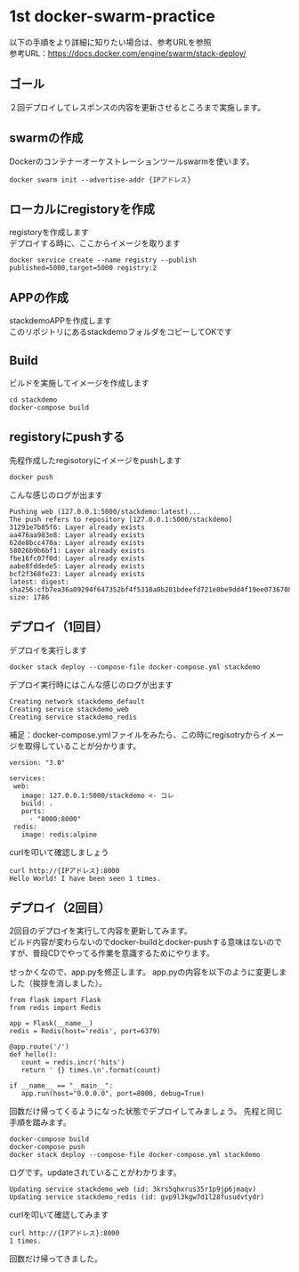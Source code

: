 # 1st docker-swarm-practice

以下の手順をより詳細に知りたい場合は、参考URLを参照  
参考URL：https://docs.docker.com/engine/swarm/stack-deploy/

## ゴール
２回デプロイしてレスポンスの内容を更新させるところまで実施します。

## swarmの作成
Dockerのコンテナーオーケストレーションツールswarmを使います。

```
docker swarm init --advertise-addr {IPアドレス}
```

## ローカルにregistoryを作成  
registoryを作成します  
デプロイする時に、ここからイメージを取ります

```
docker service create --name registry --publish published=5000,target=5000 registry:2
```

## APPの作成
stackdemoAPPを作成します  
このリポジトリにあるstackdemoフォルダをコピーしてOKです

## Build

ビルドを実施してイメージを作成します

```
cd stackdemo
docker-compose build
```

## registoryにpushする
先程作成したregisotoryにイメージをpushします

```
docker push
```

こんな感じのログが出ます

 ```
 Pushing web (127.0.0.1:5000/stackdemo:latest)...
The push refers to repository [127.0.0.1:5000/stackdemo]
31291e7b85f6: Layer already exists
aa476aa983e8: Layer already exists
62de8bcc470a: Layer already exists
58026b9b6bf1: Layer already exists
fbe16fc07f0d: Layer already exists
aabe8fddede5: Layer already exists
bcf2f368fe23: Layer already exists
latest: digest: sha256:cfb7ea36a09294f647352bf4f5310a0b201bdeefd721e0be9dd4f19ee0736708 size: 1786 
 ```
 
 ## デプロイ（1回目）
 デプロイを実行します  
 
 ```
 docker stack deploy --compose-file docker-compose.yml stackdemo
 ```
 
 デプロイ実行時にはこんな感じのログが出ます
 
 ```
Creating network stackdemo_default
Creating service stackdemo_web
Creating service stackdemo_redis
 ```
 
 補足：docker-compose.ymlファイルをみたら、この時にregisotryからイメージを取得していることが分かります。
 
 
 ```
 version: "3.0"

services:
  web:
    image: 127.0.0.1:5000/stackdemo <- コレ
    build: .
    ports:
      - "8000:8000"
  redis:
    image: redis:alpine
 ```
 
 curlを叩いて確認しましょう
 
```
curl http://{IPアドレス}:8000
Hello World! I have been seen 1 times.
```
 ## デプロイ（2回目）
 2回目のデプロイを実行して内容を更新してみます。  
 ビルド内容が変わらないのでdocker-buildとdocker-pushする意味はないのですが、普段CDでやってる作業を意識するためにやります。  
  
 せっかくなので、app.pyを修正します。
 app.pyの内容を以下のように変更しました（挨拶を消しました）。  
 
 ```
 from flask import Flask
from redis import Redis

app = Flask(__name__)
redis = Redis(host='redis', port=6379)

@app.route('/')
def hello():
    count = redis.incr('hits')
    return ' {} times.\n'.format(count)

if __name__ == "__main__":
    app.run(host="0.0.0.0", port=8000, debug=True)
 ```
 
回数だけ帰ってくるようになった状態でデプロイしてみましょう。
先程と同じ手順を踏みます。
 
```
docker-compose build
docker-compose push 
docker stack deploy --compose-file docker-compose.yml stackdemo
```

ログです。updateされていることがわかります。

```
Updating service stackdemo_web (id: 3krs5qhxrus35r1p9jp6jmaqv)
Updating service stackdemo_redis (id: gvp9l3kgw7d1l28fusudvtydr)
```

curlを叩いて確認してみます

```
curl http://{IPアドレス}:8000
1 times.
```

回数だけ帰ってきました。
